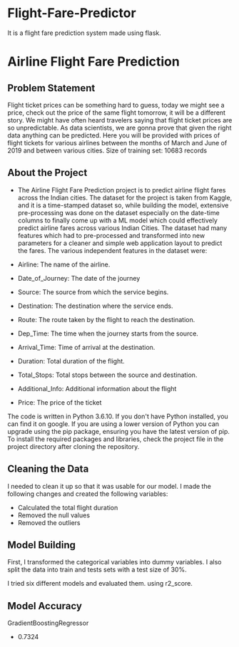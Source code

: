 # Flight-Fare-Predictor
It is a flight fare prediction system made using flask.


# Airline Flight Fare Prediction

## Problem Statement

Flight ticket prices can be something hard to guess, today we might see a price, check out the price of the same flight tomorrow, it will be a different story. We might have often heard travelers saying that flight ticket prices are so unpredictable. As data scientists, we are gonna prove that given the right data anything can be predicted. Here you will be provided with prices of flight tickets for various airlines between the months of March and June of 2019 and between various cities.
Size of training set: 10683 records

## About the Project

- The Airline Flight Fare Prediction  project is to predict airline flight fares across the Indian cities. The dataset for the project is taken from Kaggle, and it is a time-stamped dataset so, while building the model, extensive pre-processing was done on the dataset especially on the date-time columns to finally come up with a ML model which could effectively predict airline fares across various Indian Cities. The dataset had many features which had to pre-processed and transformed into new parameters for a cleaner and simple web application layout to predict the fares. The various independent features in the dataset were:

- Airline: The name of the airline.

- Date_of_Journey: The date of the journey

- Source: The source from which the service begins.

- Destination: The destination where the service ends.

- Route: The route taken by the flight to reach the destination.

- Dep_Time: The time when the journey starts from the source.

- Arrival_Time: Time of arrival at the destination.

- Duration: Total duration of the flight.

- Total_Stops: Total stops between the source and destination.

- Additional_Info: Additional information about the flight

- Price: The price of the ticket

The code is written in Python 3.6.10. If you don't have Python installed, you can find it on google. If you are using a lower version of Python you can upgrade using the pip package, ensuring you have the latest version of pip. To install the required packages and libraries, check the project file in the project directory after cloning the repository.

## Cleaning the Data

I needed to clean it up so that it was usable for our model. I made the following changes and created the following variables:
- Calculated the total flight duration
- Removed the null values
- Removed the outliers

## Model Building

First, I transformed the categorical variables into dummy variables. I also split the data into train and tests sets with a test size of 30%.

I tried six different models and evaluated them. using r2_score.

## Model Accuracy

GradientBoostingRegressor
- 0.7324











